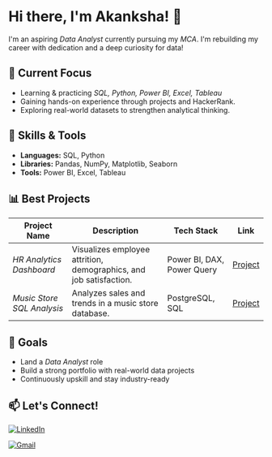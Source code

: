 # Hi there, I'm Akanksha! 👋

I'm an aspiring *Data Analyst* currently pursuing my *MCA*. 
 I'm rebuilding my career with dedication and a deep curiosity for data!

## 🚀 Current Focus
- Learning & practicing *SQL, Python, Power BI, Excel, Tableau*
- Gaining hands-on experience through projects and HackerRank.
- Exploring real-world datasets to strengthen analytical thinking.
  

## 🧠 Skills & Tools
- **Languages:** SQL, Python
- **Libraries:** Pandas, NumPy, Matplotlib, Seaborn 
- **Tools:** Power BI, Excel, Tableau



## 📊 Best Projects

| Project Name | Description | Tech Stack | Link |
|--------------|-------------|------------|------|
| *HR Analytics Dashboard* | Visualizes employee attrition, demographics, and job satisfaction.    | Power BI, DAX, Power Query | [Project](https://github.com/akanksha-ghadage/HR-Attrition-Analytics-PowerBI) |
| *Music Store SQL Analysis* | Analyzes sales and trends in a music store database. | PostgreSQL, SQL | [Project](https://github.com/akanksha-ghadage/Music-Store-SQL-Analysis) |




## 🎯 Goals
- Land a *Data Analyst* role 
- Build a strong portfolio with real-world data projects
- Continuously upskill and stay industry-ready

## 📫 Let's Connect!
[![LinkedIn](https://img.shields.io/badge/LinkedIn-Akanksha%20Ghadage-blue?style=flat-square&logo=linkedin)](https://www.linkedin.com/in/akanksha-ghadage?lipi=urn%3Ali%3Apage%3Ad_flagship3_profile_view_base_contact_details%3B93M7RqwfSj2xzt45OQyNWA%3D%3D)


[![Gmail](https://img.shields.io/badge/Gmail-akankshaghadage15@gmail.com-red?style=flat-square&logo=gmail)](mailto:akankshaghadage15@gmail.com)


